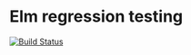 # Elm regression testing

[![Build Status](https://travis-ci.org/decioferreira/elm-wdio.svg?branch=master)](https://travis-ci.org/decioferreira/elm-wdio)

